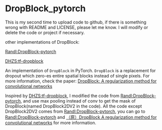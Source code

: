 # DropBlock_pytorch


This is my second time to upload code to github, if there is something wrong with README and LICENSE, 
please let me know. I will modify or delete the code or project if necessary.

other implementations of DropBlock:

[Randl:DropBlock-pytorch](https://github.com/Randl/DropBlock-pytorch)

[DHZS:tf-dropblock](https://github.com/DHZS/tf-dropblock)


An implementation of `DropBlock` in PyTorch. `DropBlock` is a replacement for dropout which zero-es 
entire spatial blocks instead of single pixels. For more information, check the paper:
[DropBlock: A regularization method for convolutional networks](https://arxiv.org/abs/1810.12890) 

Inspired by [DHZS:tf-dropblock](https://github.com/DHZS/tf-dropblock), I modified the code from 
[Randl:DropBlock-pytorch](https://github.com/Randl/DropBlock-pytorch), and use max pooling instead 
of conv to get the mask of DropBlock(named DropBlock2DV2 in the code). All the code except DropBlock2DV2 
comes from [Randl:DropBlock-pytorch](https://github.com/Randl/DropBlock-pytorch), you can go to 
[Randl:DropBlock-pytorch](https://github.com/Randl/DropBlock-pytorch) and [（原）DropBlock A regularization method for convolutional networks](https://www.cnblogs.com/darkknightzh/p/9985027.html) for more information.